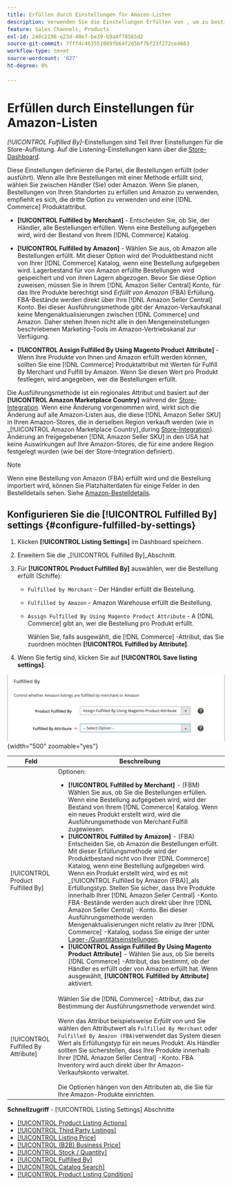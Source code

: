 ```yaml
---
title: Erfüllen durch Einstellungen für Amazon-Listen
description: Verwenden Sie die Einstellungen Erfüllen von , um zu bestimmen, wie die Bestellungen aus Amazon-Auflistungen erfüllt (versandt) werden.
feature: Sales Channels, Products
exl-id: 240c2198-e23d-40e7-be39-b9a4f78565d2
source-git-commit: 7fff4c463551089fb64f2d5bf7bf23f272ce4663
workflow-type: tm+mt
source-wordcount: '627'
ht-degree: 0%

---
```


# Erfüllen durch Einstellungen für Amazon-Listen

_[!UICONTROL Fulfilled By]_-Einstellungen sind Teil Ihrer Einstellungen für die Store-Auflistung. Auf die Listening-Einstellungen kann über die [Store-Dashboard](./amazon-store-dashboard.md).

Diese Einstellungen definieren die Partei, die Bestellungen erfüllt (oder ausführt). Wenn alle Ihre Bestellungen mit einer Methode erfüllt sind, wählen Sie zwischen Händler (Sie) oder Amazon. Wenn Sie planen, Bestellungen von Ihren Standorten zu erfüllen und Amazon zu verwenden, empfiehlt es sich, die dritte Option zu verwenden und eine [!DNL Commerce] Produktattribut.

- **[!UICONTROL Fulfilled by Merchant]** - Entscheiden Sie, ob Sie, der Händler, alle Bestellungen erfüllen. Wenn eine Bestellung aufgegeben wird, wird der Bestand von Ihrem [!DNL Commerce] Katalog.

- **[!UICONTROL Fulfilled by Amazon]** - Wählen Sie aus, ob Amazon alle Bestellungen erfüllt. Mit dieser Option wird der Produktbestand nicht von Ihrer [!DNL Commerce] Katalog, wenn eine Bestellung aufgegeben wird. Lagerbestand für von Amazon erfüllte Bestellungen wird gespeichert und von ihren Lagern abgezogen. Bevor Sie diese Option zuweisen, müssen Sie in Ihrem [!DNL Amazon Seller Central] Konto, für das Ihre Produkte berechtigt sind _Erfüllt von Amazon_ (FBA) Erfüllung. FBA-Bestände werden direkt über Ihre [!DNL Amazon Seller Central] Konto. Bei dieser Ausführungsmethode gibt der Amazon-Verkaufskanal keine Mengenaktualisierungen zwischen [!DNL Commerce] und Amazon. Daher stehen Ihnen nicht alle in den Mengeneinstellungen beschriebenen Marketing-Tools im Amazon-Vertriebskanal zur Verfügung.

- **[!UICONTROL Assign Fulfilled By Using Magento Product Attribute]** - Wenn Ihre Produkte von Ihnen und Amazon erfüllt werden können, sollten Sie eine [!DNL Commerce] Produktattribut mit Werten für Fulfill By Merchant und Fulfill by Amazon. Wenn Sie diesen Wert pro Produkt festlegen, wird angegeben, wer die Bestellungen erfüllt.

Die Ausführungsmethode ist ein regionales Attribut und basiert auf der **[!UICONTROL Amazon Marketplace Country]** während der [Store-Integration](./store-integration.md). Wenn eine Änderung vorgenommen wird, wirkt sich die Änderung auf alle Amazon-Listen aus, die diese [!DNL Amazon Seller SKU] in Ihren Amazon-Stores, die in derselben Region verkauft werden (wie in _[!UICONTROL Amazon Marketplace Country]_during [Store-Integration](./store-integration.md)). Änderung an freigegebenen [!DNL Amazon Seller SKU] in den USA hat keine Auswirkungen auf Ihre Amazon-Stores, die für eine andere Region festgelegt wurden (wie bei der Store-Integration definiert).

>[!NOTE]
>
>Wenn eine Bestellung von Amazon (FBA) erfüllt wird und die Bestellung importiert wird, können Sie Platzhalterdaten für einige Felder in den Bestelldetails sehen. Siehe [Amazon-Bestelldetails](./amazon-order-details.md).

## Konfigurieren Sie die [!UICONTROL Fulfilled By] settings {#configure-fulfilled-by-settings}

1. Klicken **[!UICONTROL Listing Settings]** im Dashboard speichern.

1. Erweitern Sie die _[!UICONTROL Fulfilled By]_Abschnitt.

1. Für **[!UICONTROL Product Fulfilled By]** auswählen, wer die Bestellung erfüllt (Schiffe):

   - `Fulfilled by Merchant` - Der Händler erfüllt die Bestellung.

   - `Fulfilled by Amazon` - Amazon Warehouse erfüllt die Bestellung.

   - `Assign Fulfilled By Using Magento Product Attribute` - A [!DNL Commerce] gibt an, wer die Bestellung pro Produkt erfüllt.

     Wählen Sie, falls ausgewählt, die [!DNL Commerce] -Attribut, das Sie zuordnen möchten **[!UICONTROL Fulfilled by Attribute]**.

1. Wenn Sie fertig sind, klicken Sie auf **[!UICONTROL Save listing settings]**.

![Erfüllen durch Einstellungen](assets/amazon-fulfilled-by.png){width="500" zoomable="yes"}

| Feld | Beschreibung |
|-------------------------------------|----------------------------------------------------------------------------------------------------------------------------------------------------------------------------------------------------------------------------------------------------------------------------------------------------------------------------------------------------------------------------------------------------------------------------------------------------------------------------------------------------------------------------------------------------------------------------------------------------------------------------------------------------------------------------------------------------------------------------------------------------------------------------------------------------------------------------------------------------------------------------------------------------------------------------------------------------------------------------------------------------------------------------------------------------------------------------------------------------------------------------------------------------------------------------------------------------------------------------------------------------------------------------------------------------------------------------------------------|
| [!UICONTROL Product Fulfilled By] | Optionen:<ul><li>**[!UICONTROL Fulfilled by Merchant]** - (FBM) Wählen Sie aus, ob Sie die Bestellungen erfüllen. Wenn eine Bestellung aufgegeben wird, wird der Bestand von Ihrem [!DNL Commerce] Katalog. Wenn ein neues Produkt erstellt wird, wird die Ausführungsmethode von Merchant Fulfill zugewiesen.</li><li>**[!UICONTROL Fulfilled by Amazon]** - (FBA) Entscheiden Sie, ob Amazon die Bestellungen erfüllt. Mit dieser Erfüllungsmethode wird der Produktbestand nicht von Ihrer [!DNL Commerce] Katalog, wenn eine Bestellung aufgegeben wird. Wenn ein Produkt erstellt wird, wird es mit _[!UICONTROL Fulfilled by Amazon (FBA)]_als Erfüllungstyp. Stellen Sie sicher, dass Ihre Produkte innerhalb Ihrer [!DNL Amazon Seller Central] -Konto. FBA-Bestände werden auch direkt über Ihre [!DNL Amazon Seller Central] -Konto. Bei dieser Ausführungsmethode werden Mengenaktualisierungen nicht relativ zu Ihrer [!DNL Commerce] -Katalog, sodass Sie einige der unter [Lager-/Quantitätseinstellungen](./stock-quantity.md).</li><li>**[!UICONTROL Assign Fulfilled By Using Magento Product Attribute]** - Wählen Sie aus, ob Sie bereits [!DNL Commerce] -Attribut, das bestimmt, ob der Händler es erfüllt oder von Amazon erfüllt hat. Wenn ausgewählt, **[!UICONTROL Fulfilled by Attribute]** aktiviert.</li></ul> |
| [!UICONTROL Fulfilled By Attribute] | Wählen Sie die [!DNL Commerce] -Attribut, das zur Bestimmung der Ausführungsmethode verwendet wird.<br><br>Wenn das Attribut beispielsweise _Erfüllt von_ und Sie wählen den Attributwert als `Fulfilled By Merchant` oder `Fulfilled By Amazon (FBA)`verwendet das System diesen Wert als Erfüllungstyp für ein neues Produkt. Als Händler sollten Sie sicherstellen, dass Ihre Produkte innerhalb Ihrer [!DNL Amazon Seller Central] -Konto. FBA Inventory wird auch direkt über Ihr Amazon-Verkaufskonto verwaltet.<br><br>Die Optionen hängen von den Attributen ab, die Sie für Ihre Amazon-Produkte einrichten. |

**Schnellzugriff** - [!UICONTROL Listing Settings] Abschnitte

- [[!UICONTROL Product Listing Actions]](./product-listing-actions.md)
- [[!UICONTROL Third Party Listings]](./third-party-listing-settings.md)
- [[!UICONTROL Listing Price]](./listing-price.md)
- [[!UICONTROL (B2B) Business Price]](./business-pricing.md)
- [[!UICONTROL Stock / Quantity]](./stock-quantity.md)
- [[!UICONTROL Fulfilled By]](./fulfilled-by.md)
- [[!UICONTROL Catalog Search]](./catalog-search.md)
- [[!UICONTROL Product Listing Condition]](./product-listing-condition.md)
